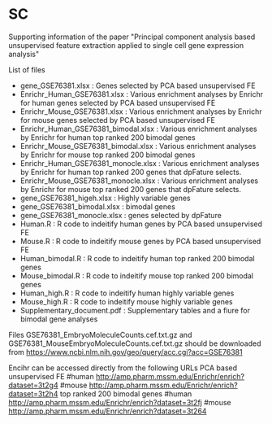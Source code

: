 # SC
Supporting information of the paper "Principal component analysis based unsupervised feature extraction applied to single cell gene expression analysis"

List of files
* gene_GSE76381.xlsx : Genes selected by PCA based unsupervised FE
* Enrichr_Human_GSE76381.xlsx : Various enrichment analyses by Enrichr for human genes selected by PCA based unsupervised FE
* Enrichr_Mouse_GSE76381.xlsx : Various enrichment analyses by Enrichr for mouse genes selected by PCA based unsupervised FE
* Enrichr_Human_GSE76381_bimodal.xlsx : Various enrichment analyses by Enrichr for human top ranked 200 bimodal genes
* Enrichr_Mouse_GSE76381_bimodal.xlsx : Various enrichment analyses by Enrichr for mouse top ranked 200 bimodal genes
* Enrichr_Human_GSE76381_monocle.xlsx : Various enrichment analyses by Enrichr for human top ranked 200 genes that dpFature selects.
* Enrichr_Mouse_GSE76381_monocle.xlsx : Various enrichment analyses by Enrichr for mouse top ranked 200 genes that dpFature selects.
* gene_GSE76381_higeh.xlsx : Highly variable genes
* gene_GSE76381_bimodal.xlsx : bimodal genes
* gene_GSE76381_monocle.xlsx : genes selected by dpFature
* Human.R : R code to indeitify human genes by PCA based unsupervised FE
* Mouse.R : R code to indeitify mouse genes by PCA based unsupervised FE
* Human_bimodal.R : R code to indeitify human top ranked 200 bimodal genes
* Mouse_bimodal.R : R code to indeitify mouse top ranked 200 bimodal genes
* Human_high.R : R code to indeitify human highly variable genes
* Mouse_high.R : R code to indeitify mouse highly variable genes
* Supplementary_document.pdf : Supplementary tables and a fiure for bimodal gene analyses

Files GSE76381_EmbryoMoleculeCounts.cef.txt.gz and GSE76381_MouseEmbryoMoleculeCounts.cef.txt.gz should be downloaded from https://www.ncbi.nlm.nih.gov/geo/query/acc.cgi?acc=GSE76381

Encihr can be accessed directly from the following URLs
PCA based unsupervised FE
#human
http://amp.pharm.mssm.edu/Enrichr/enrich?dataset=3t2g4
#mouse
http://amp.pharm.mssm.edu/Enrichr/enrich?dataset=3t2h4
top ranked 200 bimodal genes
#human
http://amp.pharm.mssm.edu/Enrichr/enrich?dataset=3t2fj
#mouse
http://amp.pharm.mssm.edu/Enrichr/enrich?dataset=3t264
